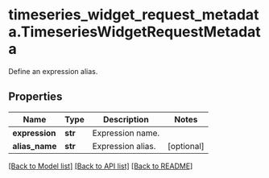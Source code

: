 # timeseries_widget_request_metadata.TimeseriesWidgetRequestMetadata

Define an expression alias.
## Properties
Name | Type | Description | Notes
------------ | ------------- | ------------- | -------------
**expression** | **str** | Expression name. | 
**alias_name** | **str** | Expression alias. | [optional] 

[[Back to Model list]](../README.md#documentation-for-models) [[Back to API list]](../README.md#documentation-for-api-endpoints) [[Back to README]](../README.md)


